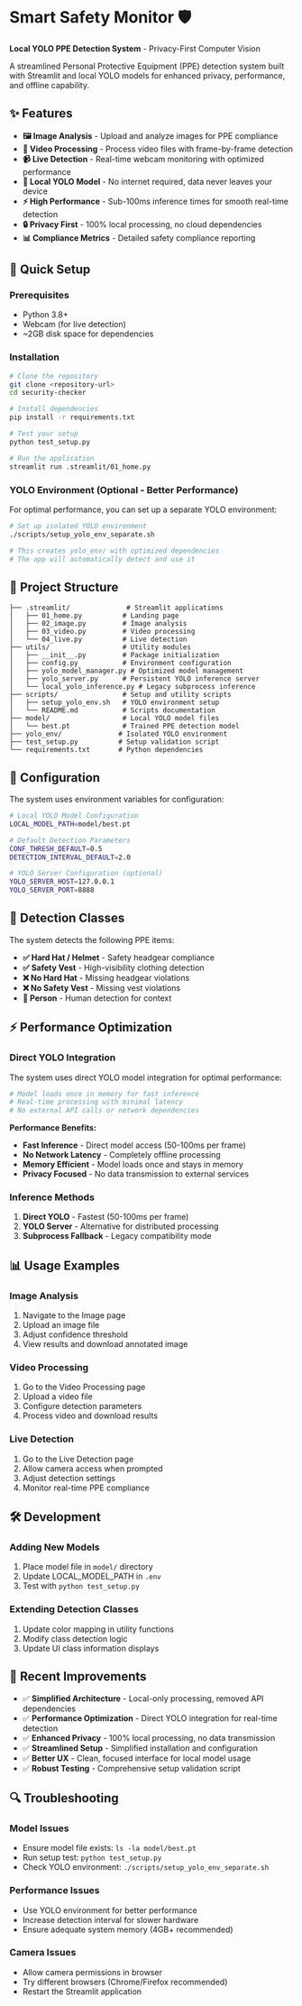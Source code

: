 # Smart Safety Monitor 🛡️

**Local YOLO PPE Detection System** - Privacy-First Computer Vision

A streamlined Personal Protective Equipment (PPE) detection system built with Streamlit and local YOLO models for enhanced privacy, performance, and offline capability.

## ✨ Features

- **🖼️ Image Analysis** - Upload and analyze images for PPE compliance
- **🎥 Video Processing** - Process video files with frame-by-frame detection  
- **📹 Live Detection** - Real-time webcam monitoring with optimized performance
- **🤖 Local YOLO Model** - No internet required, data never leaves your device
- **⚡ High Performance** - Sub-100ms inference times for smooth real-time detection
- **🔒 Privacy First** - 100% local processing, no cloud dependencies
- **📊 Compliance Metrics** - Detailed safety compliance reporting

## 🚀 Quick Setup

### Prerequisites
- Python 3.8+
- Webcam (for live detection)
- ~2GB disk space for dependencies

### Installation
```bash
# Clone the repository
git clone <repository-url>
cd security-checker

# Install dependencies
pip install -r requirements.txt

# Test your setup
python test_setup.py

# Run the application
streamlit run .streamlit/01_home.py
```

### YOLO Environment (Optional - Better Performance)
For optimal performance, you can set up a separate YOLO environment:
```bash
# Set up isolated YOLO environment
./scripts/setup_yolo_env_separate.sh

# This creates yolo_env/ with optimized dependencies
# The app will automatically detect and use it
```

## 📁 Project Structure

```
├── .streamlit/              # Streamlit applications
│   ├── 01_home.py          # Landing page
│   ├── 02_image.py         # Image analysis
│   ├── 03_video.py         # Video processing
│   └── 04_live.py          # Live detection
├── utils/                  # Utility modules
│   ├── __init__.py         # Package initialization
│   ├── config.py           # Environment configuration
│   ├── yolo_model_manager.py # Optimized model management
│   ├── yolo_server.py      # Persistent YOLO inference server
│   └── local_yolo_inference.py # Legacy subprocess inference
├── scripts/                # Setup and utility scripts
│   ├── setup_yolo_env.sh   # YOLO environment setup
│   └── README.md           # Scripts documentation
├── model/                  # Local YOLO model files
│   └── best.pt             # Trained PPE detection model
├── yolo_env/              # Isolated YOLO environment
├── test_setup.py          # Setup validation script
└── requirements.txt       # Python dependencies
```

## 🔧 Configuration

The system uses environment variables for configuration:

```bash
# Local YOLO Model Configuration
LOCAL_MODEL_PATH=model/best.pt

# Default Detection Parameters
CONF_THRESH_DEFAULT=0.5
DETECTION_INTERVAL_DEFAULT=2.0

# YOLO Server Configuration (optional)
YOLO_SERVER_HOST=127.0.0.1
YOLO_SERVER_PORT=8888
```

## 🎯 Detection Classes

The system detects the following PPE items:
- **✅ Hard Hat / Helmet** - Safety headgear compliance
- **✅ Safety Vest** - High-visibility clothing detection
- **❌ No Hard Hat** - Missing headgear violations
- **❌ No Safety Vest** - Missing vest violations
- **👤 Person** - Human detection for context

## ⚡ Performance Optimization

### Direct YOLO Integration
The system uses direct YOLO model integration for optimal performance:

```bash
# Model loads once in memory for fast inference
# Real-time processing with minimal latency
# No external API calls or network dependencies
```

**Performance Benefits:**
- **Fast Inference** - Direct model access (50-100ms per frame)
- **No Network Latency** - Completely offline processing
- **Memory Efficient** - Model loads once and stays in memory
- **Privacy Focused** - No data transmission to external services

### Inference Methods
1. **Direct YOLO** - Fastest (50-100ms per frame)
2. **YOLO Server** - Alternative for distributed processing
3. **Subprocess Fallback** - Legacy compatibility mode

## 📊 Usage Examples

### Image Analysis
1. Navigate to the Image page
2. Upload an image file
3. Adjust confidence threshold
4. View results and download annotated image

### Video Processing
1. Go to the Video Processing page
2. Upload a video file
3. Configure detection parameters
4. Process video and download results

### Live Detection
1. Go to the Live Detection page
2. Allow camera access when prompted
3. Adjust detection settings
4. Monitor real-time PPE compliance

## 🛠️ Development

### Adding New Models
1. Place model file in `model/` directory
2. Update LOCAL_MODEL_PATH in `.env`
3. Test with `python test_setup.py`

### Extending Detection Classes
1. Update color mapping in utility functions
2. Modify class detection logic
3. Update UI class information displays

## 📝 Recent Improvements

- ✅ **Simplified Architecture** - Local-only processing, removed API dependencies
- ✅ **Performance Optimization** - Direct YOLO integration for real-time detection
- ✅ **Enhanced Privacy** - 100% local processing, no data transmission
- ✅ **Streamlined Setup** - Simplified installation and configuration
- ✅ **Better UX** - Clean, focused interface for local model usage
- ✅ **Robust Testing** - Comprehensive setup validation script

## 🔍 Troubleshooting

### Model Issues
- Ensure model file exists: `ls -la model/best.pt`
- Run setup test: `python test_setup.py`
- Check YOLO environment: `./scripts/setup_yolo_env_separate.sh`

### Performance Issues
- Use YOLO environment for better performance
- Increase detection interval for slower hardware
- Ensure adequate system memory (4GB+ recommended)

### Camera Issues
- Allow camera permissions in browser
- Try different browsers (Chrome/Firefox recommended)
- Restart the Streamlit application